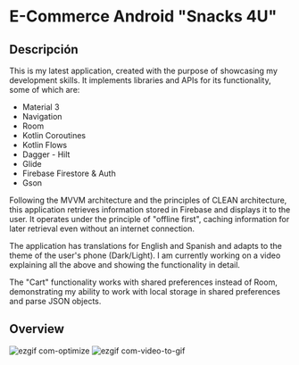# E-Commerce Android "Snacks 4U"

## Descripción
This is my latest application, created with the purpose of showcasing my development skills. It implements libraries and APIs for its functionality, some of which are:

-    Material 3
-    Navigation
-    Room
-    Kotlin Coroutines
-    Kotlin Flows
-    Dagger - Hilt
-    Glide
-    Firebase Firestore & Auth
-    Gson

Following the MVVM architecture and the principles of CLEAN architecture, this application retrieves information stored in Firebase and displays it to the user. It operates under the principle of "offline first", caching information for later retrieval even without an internet connection.

The application has translations for English and Spanish and adapts to the theme of the user's phone (Dark/Light). I am currently working on a video explaining all the above and showing the functionality in detail.

The "Cart" functionality works with shared preferences instead of Room, demonstrating my ability to work with local storage in shared preferences and parse JSON objects.

## Overview

![ezgif com-optimize](https://user-images.githubusercontent.com/75399519/231506924-8c38607a-5222-4346-9029-3e46e0cdb21a.gif)
![ezgif com-video-to-gif](https://user-images.githubusercontent.com/75399519/231624098-3380e128-afcf-4fe4-a2f8-58e35e236b9f.gif)
